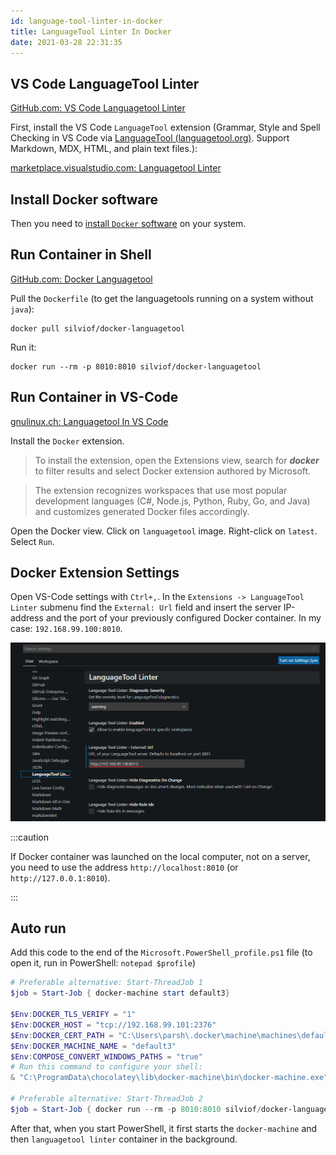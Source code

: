 ```yaml
---
id: language-tool-linter-in-docker
title: LanguageTool Linter In Docker
date: 2021-03-28 22:31:35
---
```


## VS Code LanguageTool Linter

<a href='https://github.com/davidlday/vscode-languagetool-linter' class='external'>GitHub.com: VS Code Languagetool Linter</a>

First, install the VS Code `LanguageTool` extension (Grammar, Style and Spell Checking in VS Code via <a href='https://www.languagetool.org/' class='external'>LanguageTool (languagetool.org)</a>. Support Markdown, MDX, HTML, and plain text files.):

<a href='https://marketplace.visualstudio.com/items?itemName=davidlday.languagetool-linter' class='external'>marketplace.visualstudio.com: Languagetool Linter</a>

## Install Docker software

Then you need to [install `Docker` software](install-docker-software) on your system.

## Run Container in Shell

<a href='https://github.com/silvio/docker-languagetool' class='external'>GitHub.com: Docker Languagetool</a>

Pull the `Dockerfile` (to get the languagetools running on a system without `java`):

```shell
docker pull silviof/docker-languagetool
```

Run it:

```shell
docker run --rm -p 8010:8010 silviof/docker-languagetool
```

## Run Container in VS-Code

<a href='https://gnulinux.ch/languagetool-in-vs-code' class='external'>gnulinux.ch: Languagetool In VS Code</a>

Install the `Docker` extension.

> To install the extension, open the Extensions view, search for **_docker_** to filter results and select Docker extension authored by Microsoft.

> The extension recognizes workspaces that use most popular development languages (C#, Node.js, Python, Ruby, Go, and Java) and customizes generated Docker files accordingly.

Open the Docker view. Click on `languagetool` image. Right-click on `latest`. Select `Run`.

## Docker Extension Settings

Open VS-Code settings with `Ctrl+,`. In the `Extensions -> LanguageTool Linter` submenu find the `External: Url` field and insert the server IP-address and the port of your previously configured Docker container. In my case: `192.168.99.100:8010`.

![LanguageTool Linter Settings](languagetool-linter-settings.png)

:::caution

If Docker container was launched on the local computer, not on a server, you need to use the address `http://localhost:8010` (or `http://127.0.0.1:8010`).

:::

## Auto run

Add this code to the end of the `Microsoft.PowerShell_profile.ps1` file (to open it, run in PowerShell: `notepad $profile`)

```powershell title="PowerShell"
# Preferable alternative: Start-ThreadJob 1
$job = Start-Job { docker-machine start default3}

$Env:DOCKER_TLS_VERIFY = "1"
$Env:DOCKER_HOST = "tcp://192.168.99.101:2376"
$Env:DOCKER_CERT_PATH = "C:\Users\parsh\.docker\machine\machines\default3"
$Env:DOCKER_MACHINE_NAME = "default3"
$Env:COMPOSE_CONVERT_WINDOWS_PATHS = "true"
# Run this command to configure your shell:
& "C:\ProgramData\chocolatey\lib\docker-machine\bin\docker-machine.exe" env default3 | Invoke-Expression

# Preferable alternative: Start-ThreadJob 2
$job = Start-Job { docker run --rm -p 8010:8010 silviof/docker-languagetool }
```

After that, when you start PowerShell, it first starts the `docker-machine` and then `languagetool linter` container in the background.
